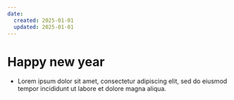```yaml
---
date:
  created: 2025-01-01
  updated: 2025-01-01
---
```


# Happy new year

<!-- more -->

- Lorem ipsum dolor sit amet, consectetur adipiscing elit,
  sed do eiusmod tempor incididunt ut labore et dolore magna aliqua.
